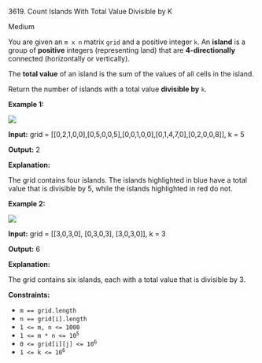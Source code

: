 3619\. Count Islands With Total Value Divisible by K

Medium

You are given an `m x n` matrix `grid` and a positive integer `k`. An **island** is a group of **positive** integers (representing land) that are **4-directionally** connected (horizontally or vertically).

The **total value** of an island is the sum of the values of all cells in the island.

Return the number of islands with a total value **divisible by** `k`.

**Example 1:**

![](https://assets.leetcode.com/uploads/2025/03/06/example1griddrawio-1.png)

**Input:** grid = [[0,2,1,0,0],[0,5,0,0,5],[0,0,1,0,0],[0,1,4,7,0],[0,2,0,0,8]], k = 5

**Output:** 2

**Explanation:**

The grid contains four islands. The islands highlighted in blue have a total value that is divisible by 5, while the islands highlighted in red do not.

**Example 2:**

![](https://assets.leetcode.com/uploads/2025/03/06/example2griddrawio.png)

**Input:** grid = [[3,0,3,0], [0,3,0,3], [3,0,3,0]], k = 3

**Output:** 6

**Explanation:**

The grid contains six islands, each with a total value that is divisible by 3.

**Constraints:**

*   `m == grid.length`
*   `n == grid[i].length`
*   `1 <= m, n <= 1000`
*   <code>1 <= m * n <= 10<sup>5</sup></code>
*   <code>0 <= grid[i][j] <= 10<sup>6</sup></code>
*   <code>1 <= k <= 10<sup>6</sup></code>